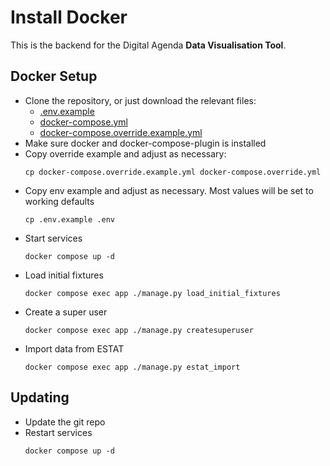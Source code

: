 # Install Docker

This is the backend for the Digital Agenda **Data Visualisation Tool**.

## Docker Setup
 
- Clone the repository, or just download the relevant files:
  - [.env.example](https://raw.githubusercontent.com/digital-agenda-data/digital-agenda/master/.env.example) 
  - [docker-compose.yml](https://raw.githubusercontent.com/digital-agenda-data/digital-agenda/master/docker-compose.yml) 
  - [docker-compose.override.example.yml](https://raw.githubusercontent.com/digital-agenda-data/digital-agenda/master/docker-compose.override.example.yml)
- Make sure docker and docker-compose-plugin is installed 
- Copy override example and adjust as necessary:
  ```shell
  cp docker-compose.override.example.yml docker-compose.override.yml  
  ```
- Copy env example and adjust as necessary. Most values will be set to working 
  defaults
  ```shell
  cp .env.example .env
  ```
- Start services
  ```shell
  docker compose up -d 
  ```
- Load initial fixtures
  ```shell
  docker compose exec app ./manage.py load_initial_fixtures
  ``` 
- Create a super user 
  ```shell
  docker compose exec app ./manage.py createsuperuser
  ```
- Import data from ESTAT  
  ```shell
  docker compose exec app ./manage.py estat_import
  ```
  
## Updating 

- Update the git repo
- Restart services
  ```shell
  docker compose up -d
  ```